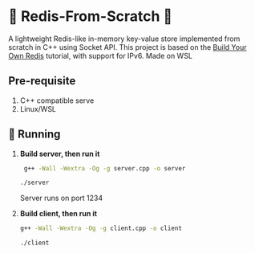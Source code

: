 #  🐙 Redis-From-Scratch 🐙

A lightweight Redis-like in-memory key-value store implemented from scratch in C++ using Socket API. This project is based on the [Build Your Own Redis](https://build-your-own.org/redis/) tutorial, with support for IPv6. Made on WSL

## Pre-requisite
1. C++ compatible serve
2. Linux/WSL 

## 📍 Running 

1. **Build server, then run it**
   ```bash
    g++ -Wall -Wextra -Og -g server.cpp -o server
   
   ./server
   ```
    Server runs on port 1234

2. **Build client, then run it**

   ```bash
   g++ -Wall -Wextra -Og -g client.cpp -o client
   
   ./client
   ```

